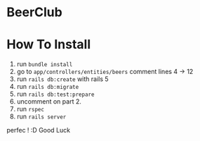 # BeerClub

# How To Install
1. run `bundle install`
2. go to `app/controllers/entities/beers` comment lines 4 -> 12
3. run `rails db:create` with rails 5
4. run `rails db:migrate`
5. run `rails db:test:prepare`
6. uncomment on part 2.
7. run `rspec`
8. run `rails server`

perfec ! :D 
Good Luck
